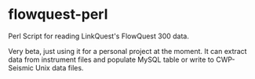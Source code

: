 # flowquest-perl
Perl Script for reading LinkQuest's FlowQuest 300 data.

Very beta, just using it for a personal project at the moment.  It can extract data from instrument files and populate MySQL table or write to CWP-Seismic Unix data files.  
